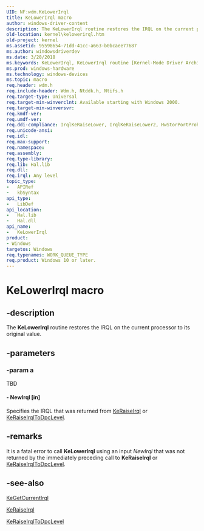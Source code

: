 ```yaml
---
UID: NF:wdm.KeLowerIrql
title: KeLowerIrql macro
author: windows-driver-content
description: The KeLowerIrql routine restores the IRQL on the current processor to its original value.
old-location: kernel\kelowerirql.htm
old-project: kernel
ms.assetid: 95598654-71dd-41cc-a663-b0bcaee77687
ms.author: windowsdriverdev
ms.date: 3/28/2018
ms.keywords: KeLowerIrql, KeLowerIrql routine [Kernel-Mode Driver Architecture], k105_06c56235-3b9e-4413-aadb-91e86898121d.xml, kernel.kelowerirql, wdm/KeLowerIrql
ms.prod: windows-hardware
ms.technology: windows-devices
ms.topic: macro
req.header: wdm.h
req.include-header: Wdm.h, Ntddk.h, Ntifs.h
req.target-type: Universal
req.target-min-winverclnt: Available starting with Windows 2000.
req.target-min-winversvr: 
req.kmdf-ver: 
req.umdf-ver: 
req.ddi-compliance: IrqlKeRaiseLower, IrqlKeRaiseLower2, HwStorPortProhibitedDDIs
req.unicode-ansi: 
req.idl: 
req.max-support: 
req.namespace: 
req.assembly: 
req.type-library: 
req.lib: Hal.lib
req.dll: 
req.irql: Any level
topic_type:
-	APIRef
-	kbSyntax
api_type:
-	LibDef
api_location:
-	Hal.lib
-	Hal.dll
api_name:
-	KeLowerIrql
product:
- Windows
targetos: Windows
req.typenames: WORK_QUEUE_TYPE
req.product: Windows 10 or later.
---
```


# KeLowerIrql macro


## -description


The <b>KeLowerIrql</b> routine restores the IRQL on the current processor to its original value.


## -parameters




### -param a

TBD






#### - NewIrql [in]

Specifies the IRQL that was returned from <a href="https://msdn.microsoft.com/library/windows/hardware/ff553079">KeRaiseIrql</a> or <a href="https://msdn.microsoft.com/library/windows/hardware/ff553084">KeRaiseIrqlToDpcLevel</a>.


## -remarks



It is a fatal error to call <b>KeLowerIrql</b> using an input <i>NewIrql</i> that was not returned by the immediately preceding call to <b>KeRaiseIrql</b> or <a href="https://msdn.microsoft.com/library/windows/hardware/ff553084">KeRaiseIrqlToDpcLevel</a>.




## -see-also




<a href="https://msdn.microsoft.com/library/windows/hardware/ff552054">KeGetCurrentIrql</a>



<a href="https://msdn.microsoft.com/library/windows/hardware/ff553079">KeRaiseIrql</a>



<a href="https://msdn.microsoft.com/library/windows/hardware/ff553084">KeRaiseIrqlToDpcLevel</a>
 

 

